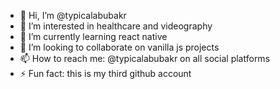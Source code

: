 - 👋 Hi, I’m @typicalabubakr
- 👀 I’m interested in healthcare and videography
- 🌱 I’m currently learning react native 
- 💞️ I’m looking to collaborate on vanilla js projects
- 📫 How to reach me: @typicalabubakr on all social platforms
- ⚡ Fun fact: this is my third github account

<!---
typicalabubakr/typicalabubakr is a ✨ special ✨ repository because its `README.md` (this file) appears on your GitHub profile.
You can click the Preview link to take a look at your changes.
--->
